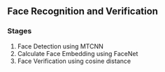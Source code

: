 ## Face Recognition and Verification

### Stages
1. Face Detection using MTCNN
2. Calculate Face Embedding using FaceNet
3. Face Verification using cosine distance